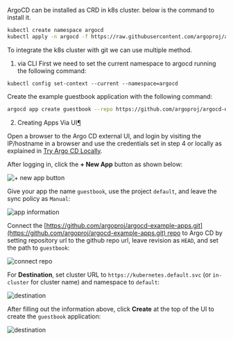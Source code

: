 ArgoCD can be installed as CRD in k8s cluster. below is the command to install it.

```bash
kubectl create namespace argocd 
kubectl apply -n argocd -f https://raw.githubusercontent.com/argoproj/argo-cd/stable/manifests/install.yaml
```

To integrate the k8s cluster with git we can use multiple method.

1. via CLI
First we need to set the current namespace to argocd running the following command:

`kubectl config set-context --current --namespace=argocd`

Create the example guestbook application with the following command:

```bash
argocd app create guestbook --repo https://github.com/argoproj/argocd-example-apps.git --path guestbook --dest-server https://kubernetes.default.svc --dest-namespace default
```

2. Creating Apps Via UI[¶](https://argo-cd.readthedocs.io/en/stable/getting_started/#creating-apps-via-ui "Permanent link")

Open a browser to the Argo CD external UI, and login by visiting the IP/hostname in a browser and use the credentials set in step 4 or locally as explained in [Try Argo CD Locally](https://argo-cd.readthedocs.io/en/stable/try_argo_cd_locally/).

After logging in, click the **+ New App** button as shown below:

![+ new app button](https://argo-cd.readthedocs.io/en/stable/assets/new-app.png)

Give your app the name `guestbook`, use the project `default`, and leave the sync policy as `Manual`:

![app information](https://argo-cd.readthedocs.io/en/stable/assets/app-ui-information.png)

Connect the [https://github.com/argoproj/argocd-example-apps.git](https://github.com/argoproj/argocd-example-apps.git) repo to Argo CD by setting repository url to the github repo url, leave revision as `HEAD`, and set the path to `guestbook`:

![connect repo](https://argo-cd.readthedocs.io/en/stable/assets/connect-repo.png)

For **Destination**, set cluster URL to `https://kubernetes.default.svc` (or `in-cluster` for cluster name) and namespace to `default`:

![destination](https://argo-cd.readthedocs.io/en/stable/assets/destination.png)

After filling out the information above, click **Create** at the top of the UI to create the `guestbook` application:

![destination](https://argo-cd.readthedocs.io/en/stable/assets/create-app.png)